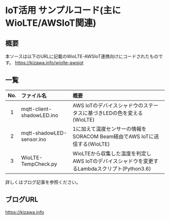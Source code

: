 # IoT活用 サンプルコード(主にWioLTE/AWSIoT関連)
## 概要
本ソースは以下のURLに記載のWioLTE-AWSIoT連携向けにコードされたものです。
https://kizawa.info/wiolte-awsiot

## 一覧
|No.|ファイル名|概要|
|:---:|:---|:---|
|1|mqtt-client-shadowLED.ino|AWS IoTのデバイスシャドウのステータスに基づきLEDの色を変える(WioLTE)|
|2|mqtt-shadowLED-sensor.ino|1に加えて温度センサーの情報をSORACOM Beam経由でAWS IoTに送信する(WioLTE)|
|3|WioLTE-TempCheck.py|WioLTEから収集した温度を判定しAWS IoTのデバイスシャドウを変更するLambdaスクリプト(Python3.6)|

詳しくはブログ記事を参照ください。

## ブログURL
https://kizawa.info